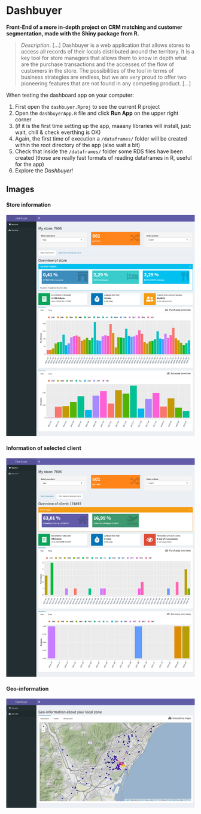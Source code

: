 # Dashbuyer

**Front-End of a more in-depth project on CRM matching and customer segmentation, made with the Shiny package from R.**



> *Description*. [...] Dashbuyer is a web application that allows stores to access all records of their locals distributed around the territory. It is a key tool for store managers that allows them to know in depth what are the purchase transactions and the accesses of the flow of customers in the store. The possibilities of the tool in terms of business strategies are endless, but we are very proud to offer two pioneering features that are not found in any competing product. [...]



When testing the dashboard app on your computer:

1. First open the `dashbuyer.Rproj` to see the current R project
2. Open the `dashbuyerApp.R` file and click **Run App** on the upper right corner
3. (if it is the first time setting up the app, maaany libraries will install, just: wait, chill & check everthing is OK)
4. Again, the first time of execution a `/dataframes/` folder will be created within the root directory of the app (also wait a bit)
5. Check that inside the `/dataframes/` folder some RDS files have been created (those are really fast formats of reading dataframes in R, useful for the app)
6. Explore the *Dashbuyer*!

#### 

## Images

#### Store information

![](images/store_info.png)

#### Information of selected client

![](images/client_info.png)

#### Geo-information

![](images/geo_info.png)